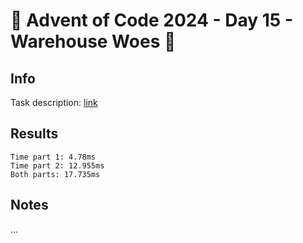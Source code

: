 # 🎄 Advent of Code 2024 - Day 15 - Warehouse Woes 🎄

## Info

Task description: [link](https://adventofcode.com/2024/day/15)

## Results

```
Time part 1: 4.78ms
Time part 2: 12.955ms
Both parts: 17.735ms
```

## Notes

...